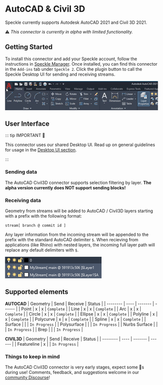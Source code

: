 # AutoCAD & Civil 3D

Speckle currently supports Autodesk AutoCAD 2021 and Civil 3D 2021.

⚠ _This connector is currently in alpha with limited functionality._

## Getting Started

To install this connector and add your Speckle account, follow the instructions in [Speckle Manager](/user/manager).
Once installed, you can find this connector in the `Add-ins` tab under `Speckle 2`. Click the plugin button to call the Speckle Desktop UI for sending and receiving streams.

![](/user/img-acad/setup-plugin.gif)

## User Interface

::: tip IMPORTANT 🙌

This connector uses our shared Desktop UI. Read up on general guidelines for usage in the [Desktop UI section](/user/ui).

:::

### Sending data

The AutoCAD Civil3D connector supports selection filtering by layer. **The alpha version currently does NOT support sending blocks!**

### Receiving data

Geometry from streams will be added to AutoCAD / Civil3D layers starting with a prefix with the following format:

```
stream[ branch @ commit id ]
```

Any layer information from the incoming stream will be appended to the prefix with the standard AutoCAD delimiter `$`. When recieving from applications (like Rhino) with nested layers, the incoming full layer path will replace any default delimiters with `$`.

![](/user/img-acad/receiving-layers.png)

## Supported elements

**AUTOCAD**
| Geometry | Send | Receive | Status |
| -------- | ---- | ------- | ------ |
| Point | x | x | `Complete` |
| Line | x | x | `Complete` |
| Arc | x | x | `Complete` |
| Circle | x | x | `Complete` |
| Ellipse | x | x | `Complete` |
| Polyline | x | x | `Complete` |
| Polycurve | x | x | `Complete` |
| Spline | x | x | `Complete` |
| Surface | | | `In Progress` |
| Polysurface | | | `In Progress` |
| Nurbs Surface | | | `In Progress` |
| Brep | | | `In Progress` |

**CIVIL3D**
| Geometry | Send | Receive | Status |
| -------- | ---- | ------- | ------ |
| Featureline | x | | `In Progress` |

### Things to keep in mind

The AutoCAD Civil3D connector is very early stages, expect some 🐛s during use! Comments, feedback, and suggestions welcome in our [community Discourse](https://speckle.community/t/new-speckle-2-0-autocad-civil3d-suggestions/1155)!
